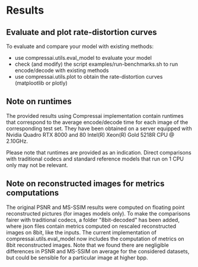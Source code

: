 # Results

## Evaluate and plot rate-distortion curves
To evaluate and compare your model with existing methods:
- use compressai.utils.eval_model to evaluate your model
- check (and modify) the script examples/run-benchmarks.sh to run encode/decode with existing methods
- use compressai.utils.plot to obtain the rate-distortion curves (matplootlib or plotly)

## Note on runtimes
The provided results using Compressai implementation contain runtimes that correspond to the average encode/decode time for each image of the corresponding test set. They have been obtained on a server equipped with Nvidia Quadro RTX 8000 and 80 Intel(R) Xeon(R) Gold 5218R CPU @ 2.10GHz.

Please note that runtimes are provided as an indication. Direct comparisons with traditional codecs and standard reference models that run on 1 CPU only may not be relevant.

## Note on reconstructed images for metrics computations
The original PSNR and MS-SSIM results were computed on floating point reconstructed pictures (for images models only).
To make the comparisons fairer with traditional codecs, a folder "8bit-decoded" has been added, where json files contain metrics computed on rescaled reconstructed images on 8bit, like the inputs.
The current implementation of compressai.utils.eval_model now includes the computation of metrics on 8bit reconstructed images.
Note that we found there are negligible differences in PSNR and MS-SSIM on average for the considered datasets, but could be sensible for a particular image at higher bpp.